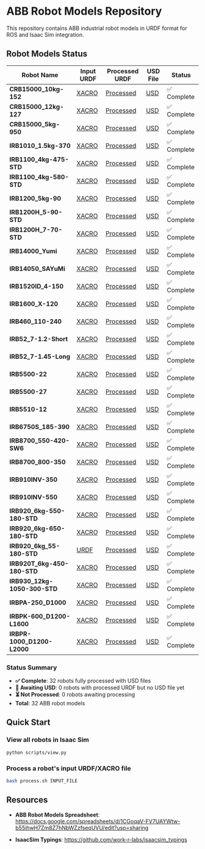 # ABB Robot Models Repository

This repository contains ABB industrial robot models in URDF format for ROS and Isaac Sim integration.

## Robot Models Status

| Robot Name | Input URDF | Processed URDF | USD File | Status |
|------------|------------|----------------|----------|--------|
| **CRB15000_10kg-152** | [XACRO](ABB/CRB15000_10kg-152/CRB15000_10kg-152_description/urdf/CRB15000_10kg-152.xacro) | [Processed](generated/CRB15000_10kg_152_v1/CRB15000_10kg_152.urdf) | [USD](generated/CRB15000_10kg_152_v1/CRB15000_10kg_152/CRB15000_10kg_152.usd) | ✅ Complete |
| **CRB15000_12kg-127** | [XACRO](ABB/CRB15000_12kg-127/CRB15000_12-127_description/urdf/CRB15000_12-127.xacro) | [Processed](generated/CRB15000_12kg_127_v1/CRB15000_12kg_127.urdf) | [USD](generated/CRB15000_12kg_127_v1/CRB15000_12kg_127/CRB15000_12kg_127.usd) | ✅ Complete |
| **CRB15000_5kg-950** | [XACRO](ABB/CRB15000_5kg-950/CRB15000_5kg-950_description/urdf/CRB15000_5kg-950.xacro) | [Processed](generated/CRB15000_5kg_950_v1/CRB15000_5kg_950.urdf) | [USD](generated/CRB15000_5kg_950_v1/CRB15000_5kg_950/CRB15000_5kg_950.usd) | ✅ Complete |
| **IRB1010_1.5kg-370** | [XACRO](ABB/IRB1010_1.5kg-370/IRB1010_1.5kg-370_description/urdf/IRB1010_1.5kg-370.xacro) | [Processed](generated/IRB1010_1_5kg_370_v1/IRB1010_1_5kg_370.urdf) | [USD](generated/IRB1010_1_5kg_370_v1/IRB1010_1_5kg_370/IRB1010_1_5kg_370.usd) | ✅ Complete |
| **IRB1100_4kg-475-STD** | [XACRO](ABB/IRB1100_4kg-475-STD/IRB1100_4kg-475-STD_description/urdf/IRB1100_4kg-475-STD.xacro) | [Processed](generated/IRB1100_4kg_475_STD_v1/IRB1100_4kg_475_STD.urdf) | [USD](generated/IRB1100_4kg_475_STD_v1/IRB1100_4kg_475_STD/IRB1100_4kg_475_STD.usd) | ✅ Complete |
| **IRB1100_4kg-580-STD** | [XACRO](ABB/IRB1100_4kg-580-STD/IRB1100_4kg-580-STD_description/urdf/IRB1100_4kg-580-STD.xacro) | [Processed](generated/IRB1100_4kg_580_STD_v1/IRB1100_4kg_580_STD.urdf) | [USD](generated/IRB1100_4kg_580_STD_v1/IRB1100_4kg_580_STD/IRB1100_4kg_580_STD.usd) | ✅ Complete |
| **IRB1200_5kg-90** | [XACRO](ABB/IRB1200_5kg-90/IRB1200_5-90-STD_description/urdf/IRB1200_5-90-STD.xacro) | [Processed](generated/IRB1200_5_90_STD_v1/IRB1200_5_90_STD.urdf) | [USD](generated/IRB1200_5_90_STD_v1/IRB1200_5_90_STD/IRB1200_5_90_STD.usd) | ✅ Complete |
| **IRB1200H_5-90-STD** | [XACRO](ABB/IRB1200H_5-90-STD/IRB1200H_5-90-STD_description/urdf/IRB1200H_5-90-STD.xacro) | [Processed](generated/IRB1200H_5_90_STD_v1/IRB1200H_5_90_STD.urdf) | [USD](generated/IRB1200H_5_90_STD_v1/IRB1200H_5_90_STD/IRB1200H_5_90_STD.usd) | ✅ Complete |
| **IRB1200H_7-70-STD** | [XACRO](ABB/IRB1200H_7-70-STD/IRB1200H_7-70-STD_description/urdf/IRB1200H_7-70-STD.xacro) | [Processed](generated/IRB1200H_7_70_STD_v1/IRB1200H_7_70_STD.urdf) | [USD](generated/IRB1200H_7_70_STD_v1/IRB1200H_7_70_STD/IRB1200H_7_70_STD.usd) | ✅ Complete |
| **IRB14000_Yumi** | [XACRO](ABB/IRB14000_Yumi/IRB14000_rev01_description/urdf/IRB14000_rev01.xacro) | [Processed](generated/IRB14000_Yumi_v1/IRB14000_Yumi.urdf) | [USD](generated/IRB14000_Yumi_v1/IRB14000_Yumi/IRB14000_Yumi.usd) | ✅ Complete |
| **IRB14050_SAYuMi** | [XACRO](ABB/IRB14050_SAYuMi/IRB14050_SAYuMi_-_rev00_description/urdf/IRB14050_SAYuMi_-_rev00.xacro) | [Processed](generated/IRB14050_SAYuMi_v1/IRB14050_SAYuMi.urdf) | [USD](generated/IRB14050_SAYuMi_v1/IRB14050_SAYuMi/IRB14050_SAYuMi.usd) | ✅ Complete |
| **IRB1520ID_4-150** | [XACRO](ABB/IRB1520ID_4-150/IRB1520ID_4_150_description/urdf/IRB1520ID_4_150.xacro) | [Processed](generated/IRB1520ID_4_150_v1/IRB1520ID_4_150.urdf) | [USD](generated/IRB1520ID_4_150_v1/IRB1520ID_4_150/IRB1520ID_4_150.usd) | ✅ Complete |
| **IRB1600_X-120** | [XACRO](ABB/IRB1600_X-120/IRB1600_X-120_description/urdf/IRB1600_X-120.xacro) | [Processed](generated/IRB1600_X-120_v1/IRB1600_X-120.urdf) | [USD](generated/IRB1600_X-120_v1/IRB1600_X-120/IRB1600_X-120.usd) | ✅ Complete |
| **IRB460_110-240** | [XACRO](ABB/IRB460_110-240/IRB_description/urdf/IRB.xacro) | [Processed](generated/IRB460_110-240_v1/IRB460_110-240.urdf) | [USD](generated/IRB460_110-240_v1/IRB460_110-240/IRB460_110-240.usd) | ✅ Complete |
| **IRB52_7-1.2-Short** | [XACRO](ABB/IRB52_7-1.2-Short/IRB52_7-1.2-Short_description/urdf/IRB52_7-1.2-Short.xacro) | [Processed](generated/IRB52_7-1_2-Short_v1/IRB52_7-1_2-Short.urdf) | [USD](generated/IRB52_7-1_2-Short_v1/IRB52_7-1_2-Short/IRB52_7-1_2-Short.usd) | ✅ Complete |
| **IRB52_7-1.45-Long** | [XACRO](ABB/IRB52_7-1.45-Long/IRB52_long_T00F81B51V41H61_rev1_description/urdf/IRB52_long_T00F81B51V41H61_rev1.xacro) | [Processed](generated/IRB52_7-1_45-Long_v1/IRB52_7-1_45-Long.urdf) | [USD](generated/IRB52_7-1_45-Long_v1/IRB52_7-1_45-Long/IRB52_7-1_45-Long.usd) | ✅ Complete |
| **IRB5500-22** | [XACRO](ABB/IRB5500-22/IRB5500-22_rev00_description/urdf/IRB5500-22_rev00.xacro) | [Processed](generated/IRB5500-22_v1/IRB5500-22.urdf) | [USD](generated/IRB5500-22_v1/IRB5500-22/IRB5500-22.usd) | ✅ Complete |
| **IRB5500-27** | [XACRO](ABB/IRB5500-27/IRB5500-27_rev00_description/urdf/IRB5500-27_rev00.xacro) | [Processed](generated/IRB5500-27_v1/IRB5500-27.urdf) | [USD](generated/IRB5500-27_v1/IRB5500-27/IRB5500-27.usd) | ✅ Complete |
| **IRB5510-12** | [XACRO](ABB/IRB5510-12/IRB5510-12_rev00_CAD_description/urdf/IRB5510-12_rev00_CAD.xacro) | [Processed](generated/IRB5510-12_v1/IRB5510-12.urdf) | [USD](generated/IRB5510-12_v1/IRB5510-12/IRB5510-12.usd) | ✅ Complete |
| **IRB6750S_185-390** | [XACRO](ABB/IRB6750S_185-390/IRB6750S_185-390-LID_description/urdf/IRB6750S_185-390-LID.xacro) | [Processed](generated/IRB6750S_185-390-LID_v1/IRB6750S_185-390-LID.urdf) | [USD](generated/IRB6750S_185-390-LID_v1/IRB6750S_185-390-LID/IRB6750S_185-390-LID.usd) | ✅ Complete |
| **IRB8700_550-420-SW6** | [XACRO](ABB/IRB8700_550-420-SW6/IRB8700_550-420-SW6_description/urdf/IRB8700_550-420-SW6.xacro) | [Processed](generated/IRB8700_550-420-SW6_v1/IRB8700_550-420-SW6.urdf) | [USD](generated/IRB8700_550-420-SW6_v1/IRB8700_550-420-SW6/IRB8700_550-420-SW6.usd) | ✅ Complete |
| **IRB8700_800-350** | [XACRO](ABB/IRB8700_800-350/IRB8700_800-350_description/urdf/IRB8700_800-350.xacro) | [Processed](generated/IRB8700_800_350_v1/IRB8700_800_350.urdf) | [USD](generated/IRB8700_800_350_v1/IRB8700_800_350/IRB8700_800_350.usd) | ✅ Complete |
| **IRB910INV-350** | [XACRO](ABB/IRB910INV-350/IRB_description/urdf/IRB.xacro) | [Processed](generated/IRB910INV-350_v1/IRB910INV-350.urdf) | [USD](generated/IRB910INV-350_v1/IRB910INV-350/IRB910INV-350.usd) | ✅ Complete |
| **IRB910INV-550** | [XACRO](ABB/IRB910INV-550/IRB_description/urdf/IRB.xacro) | [Processed](generated/IRB910INV-550_v1/IRB910INV-550.urdf) | [USD](generated/IRB910INV-550_v1/IRB910INV-550/IRB910INV-550.usd) | ✅ Complete |
| **IRB920_6kg-550-180-STD** | [XACRO](ABB/IRB920_6kg-550-180-STD/ABB_IRB920_6kg-550-180-STD_description/urdf/ABB_IRB920_6kg-550-180-STD.xacro) | [Processed](generated/IRB920_6kg-550-180-STD_v1/IRB920_6kg_550_180_STD.urdf) | [USD](generated/IRB920_6kg_550_180_STD_v1/IRB920_6kg_550_180_STD/IRB920_6kg_550_180_STD.usd) | ✅ Complete |
| **IRB920_6kg-650-180-STD** | [XACRO](ABB/IRB920_6kg-650-180-STD/IRB920_6kg-650-180-STD_OmniCore_rev00_Assembly_description/urdf/IRB920_6kg-650-180-STD_OmniCore_rev00_Assembly.xacro) | [Processed](generated/IRB920_6kg_650_180_STD_v1/IRB920_6kg_650_180_STD.urdf) | [USD](generated/IRB920_6kg_650_180_STD_v1/IRB920_6kg_650_180_STD/IRB920_6kg_650_180_STD.usd) | ✅ Complete |
| **IRB920_6kg_55-180-STD** | [URDF](ABB/IRB920_6kg_55-180-STD/abb_irb920.urdf) | [Processed](generated/abb_irb920_v1/abb_irb920.urdf) | [USD](generated/abb_irb920_v1/abb_irb920/abb_irb920.usd) | ✅ Complete |
| **IRB920T_6kg-450-180-STD** | [XACRO](ABB/IRB920T_6kg-450-180-STD/(Unsaved)_description/urdf/(Unsaved).xacro) | [Processed](generated/IRB920T_6kg_450_180_STD_v1/IRB920T_6kg_450_180_STD.urdf) | [USD](generated/IRB920T_6kg_450_180_STD_v1/IRB920T_6kg_450_180_STD/IRB920T_6kg_450_180_STD.usd) | ✅ Complete |
| **IRB930_12kg-1050-300-STD** | [XACRO](ABB/IRB930_12kg-1050-300-STD/IRB930_12kg-1050-300-STD_Omnicore_rev00_Assembly_description/urdf/IRB930_12kg-1050-300-STD_Omnicore_rev00_Assembly.xacro) | [Processed](generated/IRB930_12kg_1050_300_STD_v1/IRB930_12kg_1050_300_STD.urdf) | [USD](generated/IRB930_12kg_1050_300_STD_v1/IRB930_12kg_1050_300_STD/IRB930_12kg_1050_300_STD.usd) | ✅ Complete |
| **IRBPA-250_D1000** | [XACRO](ABB/Positioners/Irbpa-250_D1000_IRC5_rev02_CAD_description/urdf/Irbpa-250_D1000_IRC5_rev02_CAD.xacro) | [Processed](generated/Irbpa_250_D1000_IRC5_rev02_CAD_v1/Irbpa_250_D1000_IRC5_rev02_CAD.urdf) | [USD](generated/Irbpa_250_D1000_IRC5_rev02_CAD_v1/Irbpa_250_D1000_IRC5_rev02_CAD/Irbpa_250_D1000_IRC5_rev02_CAD.usd) | ✅ Complete |
| **IRBPK-600_D1200-L1600** | [XACRO](ABB/Positioners/Irbpk-600_D1200-L1600_IRC5_rev02_CAD_description/urdf/Irbpk-600_D1200-L1600_IRC5_rev02_CAD.xacro) | [Processed](generated/Irbpk_600_D1200_L1600_IRC5_rev02_CAD_v1/Irbpk_600_D1200_L1600_IRC5_rev02_CAD.urdf) | [USD](generated/Irbpk_600_D1200_L1600_IRC5_rev02_CAD_v1/Irbpk_600_D1200_L1600_IRC5_rev02_CAD/Irbpk_600_D1200_L1600_IRC5_rev02_CAD.usd) | ✅ Complete |
| **IRBPR-1000_D1200-L2000** | [XACRO](ABB/Positioners/Irbpr-1000_D1200-L2000_IRC5_rev02_CAD_description/urdf/Irbpr-1000_D1200-L2000_IRC5_rev02_CAD.xacro) | [Processed](generated/Irbpr_1000_D1200_L2000_IRC5_rev02_CAD_v1/Irbpr_1000_D1200_L2000_IRC5_rev02_CAD.urdf) | [USD](generated/Irbpr_1000_D1200_L2000_IRC5_rev02_CAD_v1/Irbpr_1000_D1200_L2000_IRC5_rev02_CAD/Irbpr_1000_D1200_L2000_IRC5_rev02_CAD.usd) | ✅ Complete |

### Status Summary
- **✅ Complete**: 32 robots fully processed with USD files
- **🔄 Awaiting USD**: 0 robots with processed URDF but no USD file yet
- **⏳ Not Processed**: 0 robots awaiting processing
- **Total**: 32 ABB robot models

## Quick Start

### View all robots in Isaac Sim
```bash
python scripts/view.py
```

### Process a robot's input URDF/XACRO file
```bash
bash process.sh INPUT_FILE
```

## Resources

* **ABB Robot Models Spreadsheet**: https://docs.google.com/spreadsheets/d/1CGoqaV-FV7UAYWtw-b55ihwH7Zm8Z7hNbWZzfseqUVU/edit?usp=sharing

* **IsaacSim Typings**: https://github.com/work-r-labs/isaacsim_typings
